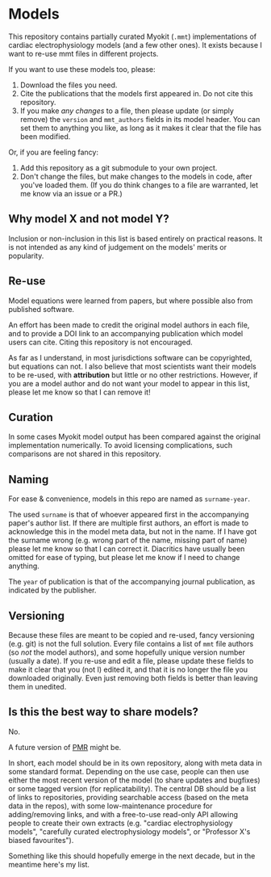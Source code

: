 # Models

This repository contains partially curated Myokit (`.mmt`) implementations of cardiac electrophysiology models (and a few other ones).
It exists because I want to re-use mmt files in different projects.

If you want to use these models too, please:

 1. Download the files you need.
 2. Cite the publications that the models first appeared in. Do not cite this repository.
 3. If you make _any changes_ to a file, then please update (or simply remove) the `version` and `mmt_authors` fields in its model header. You can set them to anything you like, as long as it makes it clear that the file has been modified.

Or, if you are feeling fancy:

 1. Add this repository as a git submodule to your own project.
 2. Don't change the files, but make changes to the models in code, after you've loaded them.
    (If you do think changes to a file are warranted, let me know via an issue or a PR.)

## Why model X and not model Y?

Inclusion or non-inclusion in this list is based entirely on practical reasons.
It is not intended as any kind of judgement on the models' merits or popularity.

## Re-use

Model equations were learned from papers, but where possible also from published software.

An effort has been made to credit the original model authors in each file, and to provide a DOI link to an accompanying publication which model users can cite.
Citing this repository is not encouraged.

As far as I understand, in most jurisdictions software can be copyrighted, but equations can not.
I also believe that most scientists want their models to be re-used, with **attribution** but little or no other restrictions.
However, if you are a model author and do not want your model to appear in this list, please let me know so that I can remove it!

## Curation

In some cases Myokit model output has been compared against the original implementation numerically.
To avoid licensing complications, such comparisons are not shared in this repository.

## Naming

For ease & convenience, models in this repo are named as `surname-year`.

The used `surname` is that of whoever appeared first in the accompanying paper's author list.
If there are multiple first authors, an effort is made to acknowledge this in the model meta data, but not in the name.
If I have got the surname wrong (e.g. wrong part of the name, missing part of name) please let me know so that I can correct it.
Diacritics have usually been omitted for ease of typing, but please let me know if I need to change anything.

The `year` of publication is that of the accompanying journal publication, as indicated by the publisher.

## Versioning

Because these files are meant to be copied and re-used, fancy versioning (e.g. git) is not the full solution.
Every file contains a list of `mmt` file authors (so *not* the model authors), and some hopefully unique version number (usually a date).
If you re-use and edit a file, please update these fields to make it clear that you (not I) edited it, and that it is no longer the file you downloaded originally.
Even just removing both fields is better than leaving them in unedited.

## Is this the best way to share models?

No.

A future version of [PMR](https://models.physiomeproject.org) might be.

In short, each model should be in its own repository, along with meta data in some standard format.
Depending on the use case, people can then use either the most recent version of the model (to share updates and bugfixes) or some tagged version (for replicatability).
The central DB should be a list of links to repositories, providing searchable access (based on the meta data in the repos), with some low-maintenance procedure for adding/removing links, and with a free-to-use read-only API allowing people to create their own extracts (e.g. "cardiac electrophysiology models", "carefully curated electrophysiology models", or "Professor X's biased favourites").

Something like this should hopefully emerge in the next decade, but in the meantime here's my list.

